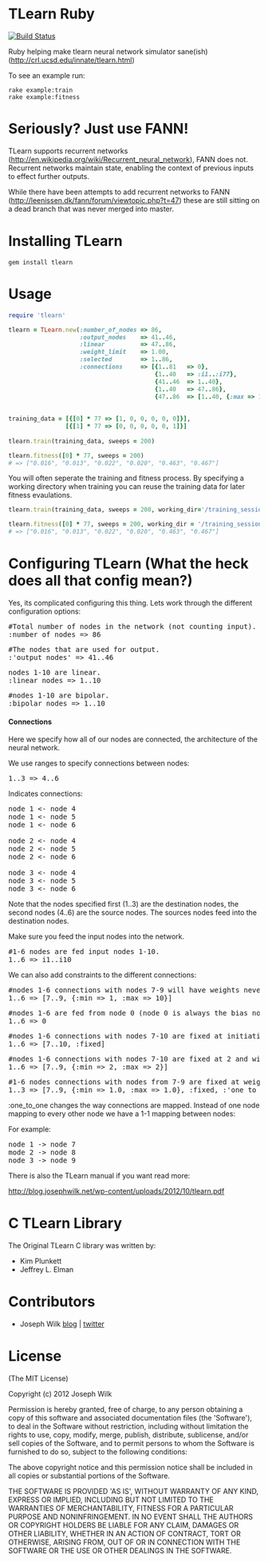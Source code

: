 TLearn Ruby
=========

[![Build Status](https://secure.travis-ci.org/josephwilk/tlearn-rb.png)](http://travis-ci.org/josephwilk/tlearn-rb)

Ruby helping make tlearn neural network simulator sane(ish) (http://crl.ucsd.edu/innate/tlearn.html)

To see an example run:

<pre><code>rake example:train
rake example:fitness
</code></pre>

Seriously? Just use FANN!
=========

TLearn supports recurrent networks (http://en.wikipedia.org/wiki/Recurrent_neural_network), FANN does not. Recurrent networks maintain state, enabling the context of previous inputs to effect further outputs. 

While there have been attempts to add recurrent networks to FANN (http://leenissen.dk/fann/forum/viewtopic.php?t=47) these are still sitting on a dead branch that was never merged into master.

Installing TLearn
=========

<pre><code>gem install tlearn</code></pre>

Usage
=========

```ruby
require 'tlearn'

tlearn = TLearn.new(:number_of_nodes => 86,
                    :output_nodes    => 41..46,
                    :linear          => 47..86,
                    :weight_limit    => 1.00,
                    :selected        => 1..86,
                    :connections     => [{1..81   => 0},
                                         {1..40   => :i1..:i77},
                                         {41..46  => 1..40},
                                         {1..40   => 47..86},
                                         {47..86  => [1..40, {:max => 1.0, :min => 1.0}, :fixed, :one_to_one]}])
                 
  
training_data = [{[0] * 77 => [1, 0, 0, 0, 0, 0]}],
                [{[1] * 77 => [0, 0, 0, 0, 0, 1]}]
  
tlearn.train(training_data, sweeps = 200)

tlearn.fitness([0] * 77, sweeps = 200)
# => ["0.016", "0.013", "0.022", "0.020", "0.463", "0.467"]
```

You will often seperate the training and fitness process. By specifying a working directory when training you can reuse the training data for later
fitness evaulations.

```ruby
tlearn.train(training_data, sweeps = 200, working_dir='/training_session/')
```
```ruby
tlearn.fitness([0] * 77, sweeps = 200, working_dir = '/training_session/')
# => ["0.016", "0.013", "0.022", "0.020", "0.463", "0.467"]
```

Configuring TLearn (What the heck does all that config mean?)
=========

Yes, its complicated configuring this thing. Lets work through the different configuration options:

<pre>#Total number of nodes in the network (not counting input).
:number_of_nodes => 86</pre>

<pre>#The nodes that are used for output.
:'output_nodes' => 41..46</pre>

<pre>nodes 1-10 are linear.
:linear_nodes => 1..10</pre>

<pre>#nodes 1-10 are bipolar.
:bipolar_nodes => 1..10</pre>

<h4>Connections</h4>

Here we specify how all of our nodes are connected, the architecture of the neural network. 

We use ranges to specify connections between nodes:

<pre>1..3 => 4..6</pre>

Indicates connections:

<pre>node 1 <- node 4 
node 1 <- node 5
node 1 <- node 6

node 2 <- node 4
node 2 <- node 5
node 2 <- node 6

node 3 <- node 4
node 3 <- node 5
node 3 <- node 6</pre>

Note that the nodes specified first (1..3) are the destination nodes, the second nodes (4..6) are the source nodes. The sources nodes feed into the destination nodes.

<p>Make sure you feed the input nodes into the network.</p>

<pre>#1-6 nodes are fed input nodes 1-10.
1..6 => i1..i10</pre> 

<p>We can also add constraints to the different connections:</p>
<pre>#nodes 1-6 connections with nodes 7-9 will have weights never less than 1 or greater than 10.
1..6 => [7..9, {:min => 1, :max => 10}]</pre>

<pre>#nodes 1-6 are fed from node 0 (node 0 is always the bias node).
1..6 => 0 </pre> 

<pre>#nodes 1-6 connections with nodes 7-10 are fixed at initiation values and will not change throughout learning.
1..6 => [7..10, :fixed]</pre>

<pre>#nodes 1-6 connections with nodes 7-10 are fixed at 2 and will not change throughout learning.
1..6 => [7..9, {:min => 2, :max => 2}] </pre>

<pre>#1-6 nodes connections with nodes from 7-9 are fixed at weight 1. 
1..3 => [7..9, {:min => 1.0, :max => 1.0}, :fixed, :'one_to_one'] </pre>

:one_to_one changes the way connections are mapped. Instead of one node mapping to every other node we have a 1-1 mapping between nodes:

For example:
<pre>node 1 -> node 7
mode 2 -> node 8
node 3 -> node 9
</pre>


There is also the TLearn manual if you want read more:

http://blog.josephwilk.net/wp-content/uploads/2012/10/tlearn.pdf


C TLearn Library
=========

The Original TLearn C library was written by:
* Kim Plunkett
* Jeffrey L. Elman

Contributors
=========

* Joseph Wilk [blog](http://blog.josephwilk.net) | [twitter](http://twitter.com/josephwilk)

License
=========

(The MIT License)

Copyright (c) 2012 Joseph Wilk

Permission is hereby granted, free of charge, to any person obtaining
a copy of this software and associated documentation files (the
'Software'), to deal in the Software without restriction, including
without limitation the rights to use, copy, modify, merge, publish,
distribute, sublicense, and/or sell copies of the Software, and to
permit persons to whom the Software is furnished to do so, subject to
the following conditions:

The above copyright notice and this permission notice shall be
included in all copies or substantial portions of the Software.

THE SOFTWARE IS PROVIDED 'AS IS', WITHOUT WARRANTY OF ANY KIND,
EXPRESS OR IMPLIED, INCLUDING BUT NOT LIMITED TO THE WARRANTIES OF
MERCHANTABILITY, FITNESS FOR A PARTICULAR PURPOSE AND NONINFRINGEMENT.
IN NO EVENT SHALL THE AUTHORS OR COPYRIGHT HOLDERS BE LIABLE FOR ANY
CLAIM, DAMAGES OR OTHER LIABILITY, WHETHER IN AN ACTION OF CONTRACT,
TORT OR OTHERWISE, ARISING FROM, OUT OF OR IN CONNECTION WITH THE
SOFTWARE OR THE USE OR OTHER DEALINGS IN THE SOFTWARE.
